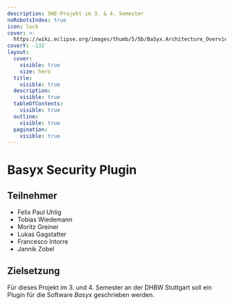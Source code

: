 ```yaml
---
description: SWE-Projekt im 3. & 4. Semester
noRobotsIndex: true
icon: lock
cover: >-
  https://wiki.eclipse.org/images/thumb/5/5b/BaSyx.Architecture_Overview.png/2048px-BaSyx.Architecture_Overview.png
coverY: -132
layout:
  cover:
    visible: true
    size: hero
  title:
    visible: true
  description:
    visible: true
  tableOfContents:
    visible: true
  outline:
    visible: true
  pagination:
    visible: true
---
```


# Basyx Security Plugin

## Teilnehmer

* Felix Paul Uhlig
* Tobias Wiedemann
* Moritz Greiner
* Lukas Gagstatter
* Francesco Intorre
* Jannik Zobel

## Zielsetzung

Für dieses Projekt im 3. und 4. Semester an der DHBW Stuttgart soll ein Plugin für die Software _Basyx_ geschrieben werden.
